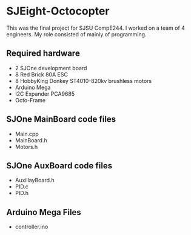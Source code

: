 # SJEight-Octocopter

This was the final project for SJSU CompE244. I worked on a team of 4 engineers. My role consisted of mainly of programming.

## Required hardware

* 2 SJOne development board
* 8 Red Brick 80A ESC
* 8 HobbyKing Donkey ST4010-820kv brushless motors
* Arduino Mega
* I2C Expander PCA9685
* Octo-Frame

## SJOne MainBoard code files

* Main.cpp
* MainBoard.h
* Motors.h

## SJOne AuxBoard code files

* AuxillayBoard.h
* PID.c
* PID.h

## Arduino Mega Files

* controller.ino
